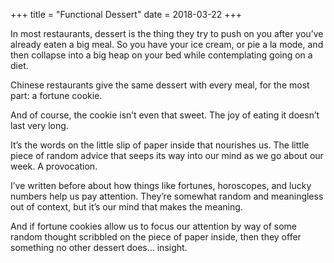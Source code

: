 +++
title = "Functional Dessert"
date = 2018-03-22
+++

In most restaurants, dessert is the thing they try to push on you after you’ve already eaten a big meal. So you have your ice cream, or pie a la mode, and then collapse into a big heap on your bed while contemplating going on a diet.

Chinese restaurants give the same dessert with every meal, for the most part: a fortune cookie. 

And of course, the cookie isn’t even that sweet. The joy of eating it doesn’t last very long. 

It’s the words on the little slip of paper inside that nourishes us. The little piece of random advice that seeps its way into our mind as we go about our week. A provocation.

I’ve written before about how things like fortunes, horoscopes, and lucky numbers help us pay attention. They’re somewhat random and meaningless out of context, but it’s our mind that makes the meaning. 

And if fortune cookies allow us to focus our attention by way of some random thought scribbled on the piece of paper inside, then they offer something no other dessert does… insight.